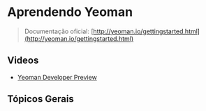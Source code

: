 # Aprendendo Yeoman

> Documentação oficial: [http://yeoman.io/gettingstarted.html](http://yeoman.io/gettingstarted.html)

## Videos
* [Yeoman Developer Preview](http://www.youtube.com/watch?v=4qFwYiVjooc)

## Tópicos Gerais